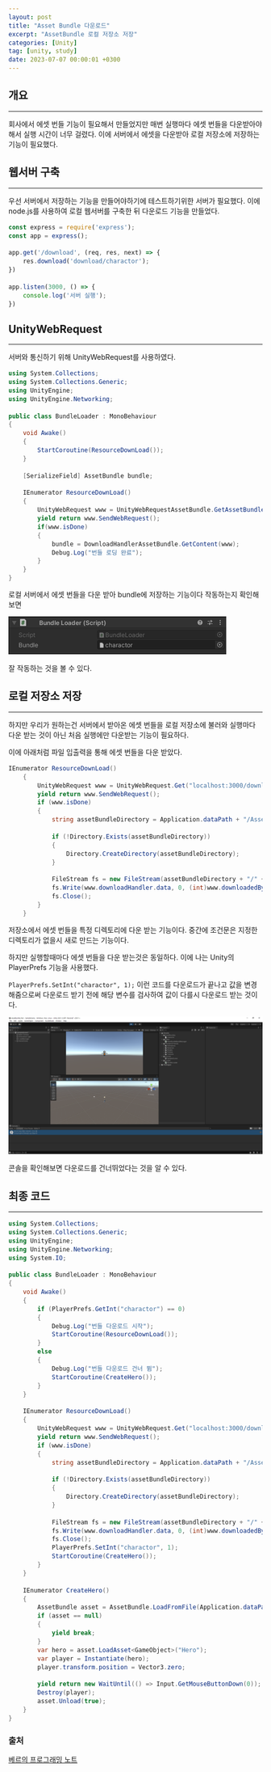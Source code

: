 ```yaml
---
layout: post
title: "Asset Bundle 다운로드"
excerpt: "AssetBundle 로컬 저장소 저장"
categories: [Unity]
tag: [unity, study]
date: 2023-07-07 00:00:01 +0300
---
```

## 개요

---

회사에서 에셋 번들 기능이 필요해서 만들었지만 매번 실행마다 에셋 번들을 다운받아야해서 실행 시간이 너무 걸렸다. 이에 서버에서 에셋을 다운받아 로컬 저장소에 저장하는 기능이 필요했다.

## 웹서버 구축

---

우선 서버에서 저장하는 기능을 만들어야하기에 테스트하기위한 서버가 필요했다. 이에 node.js를 사용하여 로컬 웹서버를 구축한 뒤 다운로드 기능을 만들었다.

```jsx
const express = require('express');
const app = express();

app.get('/download', (req, res, next) => {
    res.download('download/charactor');
})

app.listen(3000, () => {
    console.log('서버 실행');
})
```

## UnityWebRequest

---

서버와 통신하기 위해 UnityWebRequest를 사용하였다. 

```csharp
using System.Collections;
using System.Collections.Generic;
using UnityEngine;
using UnityEngine.Networking;

public class BundleLoader : MonoBehaviour
{
    void Awake()
    {
        StartCoroutine(ResourceDownLoad());
    }

    [SerializeField] AssetBundle bundle;

    IEnumerator ResourceDownLoad()
    {
        UnityWebRequest www = UnityWebRequestAssetBundle.GetAssetBundle("localhost:3000/download");
        yield return www.SendWebRequest();
        if(www.isDone)
        {
            bundle = DownloadHandlerAssetBundle.GetContent(www);
            Debug.Log("번들 로딩 완료");
        }
    }
}
```

로컬 서버에서 에셋 번들을 다운 받아 bundle에 저장하는 기능이다 작동하는지 확인해보면

![Image](/assets/img/Unity/AssetBundle_2_1.png)

잘 작동하는 것을 볼 수 있다.

## 로컬 저장소 저장

---

하지만 우리가 원하는건 서버에서 받아온 에셋 번들을 로컬 저장소에 불러와 실행마다 다운 받는 것이 아닌 처음 실행에만 다운받는 기능이 필요하다.

이에 아래처럼 파일 입출력을 통해 에셋 번들을 다운 받았다.

```csharp
IEnumerator ResourceDownLoad()
    {
        UnityWebRequest www = UnityWebRequest.Get("localhost:3000/download");
        yield return www.SendWebRequest();
        if (www.isDone)
        {
            string assetBundleDirectory = Application.dataPath + "/AssetBundles";

            if (!Directory.Exists(assetBundleDirectory))
            {
                Directory.CreateDirectory(assetBundleDirectory);
            }

            FileStream fs = new FileStream(assetBundleDirectory + "/" + "charactor", System.IO.FileMode.Create);
            fs.Write(www.downloadHandler.data, 0, (int)www.downloadedBytes);
            fs.Close();
        }
    }
```

저장소에서 에셋 번들을 특정 디렉토리에 다운 받는 기능이다. 중간에 조건문은 지정한 디렉토리가 없을시 새로 만드는 기능이다. 

하지만 실행할때마다 에셋 번들을 다운 받는것은 동일하다. 이에 나는 Unity의 PlayerPrefs 기능을 사용했다.

`PlayerPrefs.SetInt("charactor", 1);` 이런 코드를 다운로드가 끝나고 값을 변경해줌으로써 다운로드 받기 전에 해당 변수를 검사하여 값이 다를시 다운로드 받는 것이다.

![Image](/assets/img/Unity/AssetBundle_2_2.png)

콘솔을 확인해보면 다운로드를 건너뛰었다는 것을 알 수 있다.

## 최종 코드

---

```csharp
using System.Collections;
using System.Collections.Generic;
using UnityEngine;
using UnityEngine.Networking;
using System.IO;

public class BundleLoader : MonoBehaviour
{
    void Awake()
    {
        if (PlayerPrefs.GetInt("charactor") == 0)
        {
            Debug.Log("번들 다운로드 시작");
            StartCoroutine(ResourceDownLoad());
        }
        else
        {
            Debug.Log("번들 다운로드 건너 뜀");
            StartCoroutine(CreateHero());
        }
    }

    IEnumerator ResourceDownLoad()
    {
        UnityWebRequest www = UnityWebRequest.Get("localhost:3000/download");
        yield return www.SendWebRequest();
        if (www.isDone)
        {
            string assetBundleDirectory = Application.dataPath + "/AssetBundles";

            if (!Directory.Exists(assetBundleDirectory))
            {
                Directory.CreateDirectory(assetBundleDirectory);
            }

            FileStream fs = new FileStream(assetBundleDirectory + "/" + "charactor", System.IO.FileMode.Create);
            fs.Write(www.downloadHandler.data, 0, (int)www.downloadedBytes);
            fs.Close();
            PlayerPrefs.SetInt("charactor", 1);
            StartCoroutine(CreateHero());
        }
    }

    IEnumerator CreateHero()
    {
        AssetBundle asset = AssetBundle.LoadFromFile(Application.dataPath + "/AssetBundles/charactor");
        if (asset == null)
        {
            yield break;
        }
        var hero = asset.LoadAsset<GameObject>("Hero");
        var player = Instantiate(hero);
        player.transform.position = Vector3.zero;

        yield return new WaitUntil(() => Input.GetMouseButtonDown(0));
        Destroy(player);
        asset.Unload(true);
    }
}
```

### 출처

[베르의 프로그래밍 노트](https://wergia.tistory.com/36)